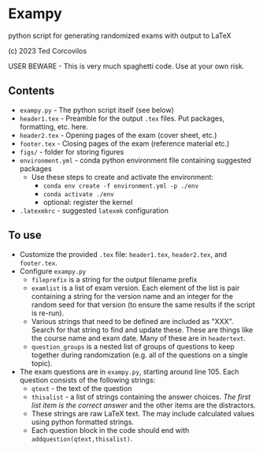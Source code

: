 # Exampy
python script for generating randomized exams with output to LaTeX

(c) 2023 Ted Corcovilos

USER BEWARE - This is very much spaghetti code.  Use at your own risk.

## Contents
- `exampy.py` - The python script itself (see below)
- `header1.tex` - Preamble for the output `.tex` files.  Put packages, formatting, etc. here.
- `header2.tex` - Opening pages of the exam (cover sheet, etc.)
- `footer.tex` - Closing pages of the exam (reference material etc.)
- `figs/` - folder for storing figures
- `environment.yml` - conda python environment file containing suggested packages
  - Use these steps to create and activate the environment:
    - `conda env create -f environment.yml -p ./env`
    - `conda activate ./env`
    - optional: register the kernel
- `.latexmkrc` - suggested `latexmk` configuration

## To use
- Customize the provided `.tex` file: `header1.tex`, `header2.tex`, and `footer.tex`.
- Configure `exampy.py`
  - `fileprefix` is a string for the output filename prefix
  - `examlist` is a list of exam version.  Each element of the list is pair containing a string for the version name and an integer for the random seed for that version (to ensure the same results if the script is re-run).
  - Various strings that need to be defined are included as "XXX".  Search for that string to find and update these. These are things like the course name and exam date.  Many of these are in `headertext`.
  - `question_groups` is a nested list of groups of questions to keep together during randomization (e.g. all of the questions on a single topic).
- The exam questions are in `exampy.py`, starting around line 105.  Each question consists of the following strings:
  - `qtext` - the text of the question
  - `thisalist` - a list of strings containing the answer choices.  *The first list item is the correct answer* and the other items are the distractors.
  - These strings are raw LaTeX text.  The may include calculated values using python formatted strings.
  - Each question block in the code should end with `addquestion(qtext,thisalist)`.
